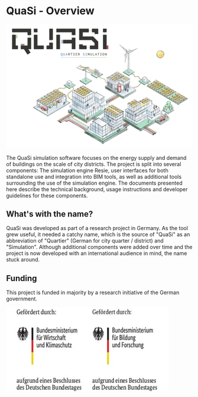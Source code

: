# QuaSi - Overview
![Logo and visual for the project](img/quasi_combined_w3099.jpg)

The QuaSi simulation software focuses on the energy supply and demand of buildings on the scale of city districts. The project is split into several components: The simulation engine Resie, user interfaces for both standalone use and integration into BIM tools, as well as additional tools surrounding the use of the simulation engine. The documents presented here describe the technical background, usage instructions and developer guidelines for these components.

## What's with the name?
QuaSi was developed as part of a research project in Germany. As the tool grew useful, it needed a catchy name, which is the source of "QuaSi" as an abbreviation of "Quartier" (German for city quarter / district) and "Simulation". Although additional components were added over time and the project is now developed with an international audience in mind, the name stuck around.

## Funding
This project is funded in majority by a research initiative of the German government.

![Funding disclaimer](img/funding_disclaimer.jpg)
